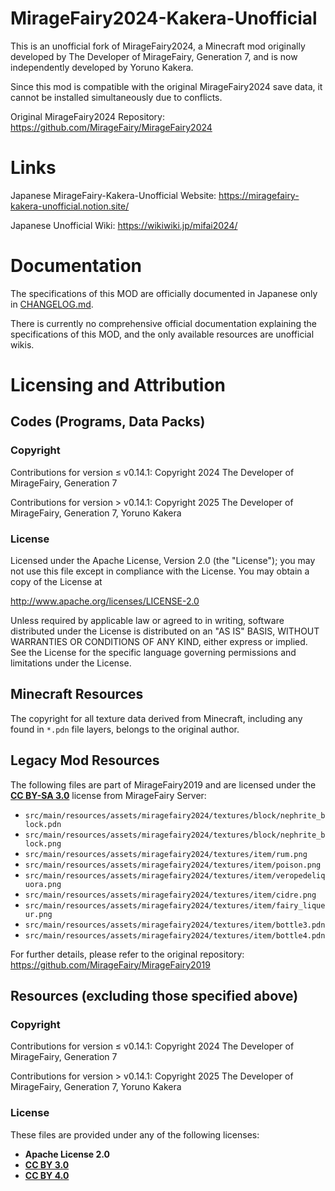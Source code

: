 # MirageFairy2024-Kakera-Unofficial

This is an unofficial fork of MirageFairy2024, a Minecraft mod originally developed by The Developer of MirageFairy, Generation 7, and is now independently developed by Yoruno Kakera.

Since this mod is compatible with the original MirageFairy2024 save data, it cannot be installed simultaneously due to conflicts.

Original MirageFairy2024 Repository: https://github.com/MirageFairy/MirageFairy2024

# Links

Japanese MirageFairy-Kakera-Unofficial Website: https://miragefairy-kakera-unofficial.notion.site/

Japanese Unofficial Wiki: https://wikiwiki.jp/mifai2024/

# Documentation

The specifications of this MOD are officially documented in Japanese only in [CHANGELOG.md](CHANGELOG.md).

There is currently no comprehensive official documentation explaining the specifications of this MOD, and the only available resources are unofficial wikis.

# Licensing and Attribution

## Codes (Programs, Data Packs)

### Copyright

Contributions for version ≤ v0.14.1: Copyright 2024 The Developer of MirageFairy, Generation 7

Contributions for version > v0.14.1: Copyright 2025 The Developer of MirageFairy, Generation 7, Yoruno Kakera

### License

Licensed under the Apache License, Version 2.0 (the "License");
you may not use this file except in compliance with the License.
You may obtain a copy of the License at

http://www.apache.org/licenses/LICENSE-2.0

Unless required by applicable law or agreed to in writing, software
distributed under the License is distributed on an "AS IS" BASIS,
WITHOUT WARRANTIES OR CONDITIONS OF ANY KIND, either express or implied.
See the License for the specific language governing permissions and
limitations under the License.

## Minecraft Resources

The copyright for all texture data derived from Minecraft, including any found in `*.pdn` file layers, belongs to the original author.

## Legacy Mod Resources

The following files are part of MirageFairy2019 and are licensed under the **[CC BY-SA 3.0](https://creativecommons.org/licenses/by-sa/3.0/)** license from MirageFairy Server:

- `src/main/resources/assets/miragefairy2024/textures/block/nephrite_block.pdn`
- `src/main/resources/assets/miragefairy2024/textures/block/nephrite_block.png`
- `src/main/resources/assets/miragefairy2024/textures/item/rum.png`
- `src/main/resources/assets/miragefairy2024/textures/item/poison.png`
- `src/main/resources/assets/miragefairy2024/textures/item/veropedeliquora.png`
- `src/main/resources/assets/miragefairy2024/textures/item/cidre.png`
- `src/main/resources/assets/miragefairy2024/textures/item/fairy_liqueur.png`
- `src/main/resources/assets/miragefairy2024/textures/item/bottle3.pdn`
- `src/main/resources/assets/miragefairy2024/textures/item/bottle4.pdn`

For further details, please refer to the original repository: https://github.com/MirageFairy/MirageFairy2019

## Resources (excluding those specified above)

### Copyright

Contributions for version ≤ v0.14.1: Copyright 2024 The Developer of MirageFairy, Generation 7

Contributions for version > v0.14.1: Copyright 2025 The Developer of MirageFairy, Generation 7, Yoruno Kakera

### License

These files are provided under any of the following licenses:

- **Apache License 2.0**
- **[CC BY 3.0](https://creativecommons.org/licenses/by/3.0/)**
- **[CC BY 4.0](https://creativecommons.org/licenses/by/4.0/)**
